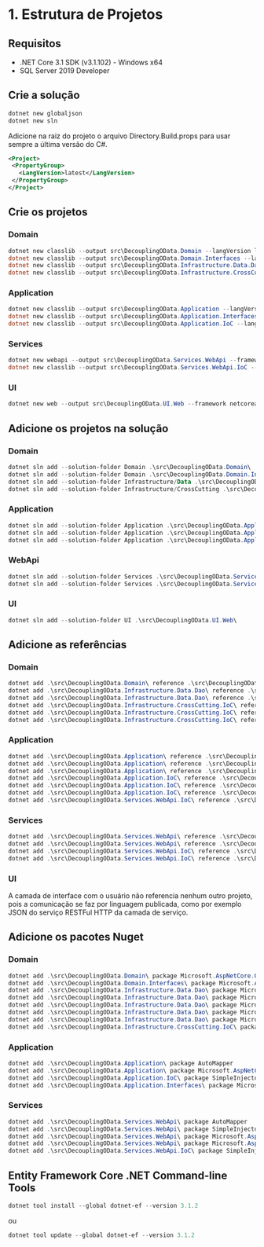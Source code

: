 # 1. Estrutura de Projetos

## Requisitos

- .NET Core 3.1 SDK (v3.1.102) - Windows x64
- SQL Server 2019 Developer

## Crie a solução

```powershell
dotnet new globaljson
dotnet new sln
```

Adicione na raiz do projeto o arquivo Directory.Build.props para usar sempre a última versão do C#.

```xml
<Project>
 <PropertyGroup>
   <LangVersion>latest</LangVersion>
 </PropertyGroup>
</Project>
```

## Crie os projetos

### Domain

```powershell
dotnet new classlib --output src\DecouplingOData.Domain --langVersion latest --framework netcoreapp3.1
dotnet new classlib --output src\DecouplingOData.Domain.Interfaces --langVersion latest --framework netcoreapp3.1
dotnet new classlib --output src\DecouplingOData.Infrastructure.Data.Dao --langVersion latest --framework netcoreapp3.1
dotnet new classlib --output src\DecouplingOData.Infrastructure.CrossCutting.IoC --langVersion latest --framework netcoreapp3.1
```

### Application

```powershell
dotnet new classlib --output src\DecouplingOData.Application --langVersion latest --framework netcoreapp3.1
dotnet new classlib --output src\DecouplingOData.Application.Interfaces --langVersion latest --framework netcoreapp3.1
dotnet new classlib --output src\DecouplingOData.Application.IoC --langVersion latest --framework netcoreapp3.1
```

### Services

```powershell
dotnet new webapi --output src\DecouplingOData.Services.WebApi --framework netcoreapp3.1
dotnet new classlib --output src\DecouplingOData.Services.WebApi.IoC --langVersion latest --framework netcoreapp3.1
```

### UI

```powershell
dotnet new web --output src\DecouplingOData.UI.Web --framework netcoreapp3.1
```

## Adicione os projetos na solução

### Domain

```powershell
dotnet sln add --solution-folder Domain .\src\DecouplingOData.Domain\
dotnet sln add --solution-folder Domain .\src\DecouplingOData.Domain.Interfaces\
dotnet sln add --solution-folder Infrastructure/Data .\src\DecouplingOData.Infrastructure.Data.Dao\
dotnet sln add --solution-folder Infrastructure/CrossCutting .\src\DecouplingOData.Infrastructure.CrossCutting.IoC\
```

### Application

```powershell
dotnet sln add --solution-folder Application .\src\DecouplingOData.Application\
dotnet sln add --solution-folder Application .\src\DecouplingOData.Application.Interfaces\
dotnet sln add --solution-folder Application .\src\DecouplingOData.Application.IoC\
```

### WebApi

```powershell
dotnet sln add --solution-folder Services .\src\DecouplingOData.Services.WebApi\
dotnet sln add --solution-folder Services .\src\DecouplingOData.Services.WebApi.IoC\
```

### UI

```powershell
dotnet sln add --solution-folder UI .\src\DecouplingOData.UI.Web\
```

## Adicione as referências

### Domain

```powershell
dotnet add .\src\DecouplingOData.Domain\ reference .\src\DecouplingOData.Domain.Interfaces
dotnet add .\src\DecouplingOData.Infrastructure.Data.Dao\ reference .\src\DecouplingOData.Domain.Interfaces
dotnet add .\src\DecouplingOData.Infrastructure.Data.Dao\ reference .\src\DecouplingOData.Domain
dotnet add .\src\DecouplingOData.Infrastructure.CrossCutting.IoC\ reference .\src\DecouplingOData.Infrastructure.Data.Dao
dotnet add .\src\DecouplingOData.Infrastructure.CrossCutting.IoC\ reference .\src\DecouplingOData.Domain.Interfaces
dotnet add .\src\DecouplingOData.Infrastructure.CrossCutting.IoC\ reference .\src\DecouplingOData.Domain
```

### Application

```powershell
dotnet add .\src\DecouplingOData.Application\ reference .\src\DecouplingOData.Domain.Interfaces
dotnet add .\src\DecouplingOData.Application\ reference .\src\DecouplingOData.Application.Interfaces
dotnet add .\src\DecouplingOData.Application\ reference .\src\DecouplingOData.Application.IoC
dotnet add .\src\DecouplingOData.Application.IoC\ reference .\src\DecouplingOData.Domain
dotnet add .\src\DecouplingOData.Application.IoC\ reference .\src\DecouplingOData.Domain.Interfaces
dotnet add .\src\DecouplingOData.Application.IoC\ reference .\src\DecouplingOData.Infrastructure.CrossCutting.IoC
dotnet add .\src\DecouplingOData.Services.WebApi.IoC\ reference .\src\DecouplingOData.Application.IoC
```

### Services

```powershell
dotnet add .\src\DecouplingOData.Services.WebApi\ reference .\src\DecouplingOData.Application.Interfaces
dotnet add .\src\DecouplingOData.Services.WebApi\ reference .\src\DecouplingOData.Services.WebApi.IoC
dotnet add .\src\DecouplingOData.Services.WebApi.IoC\ reference .\src\DecouplingOData.Application
dotnet add .\src\DecouplingOData.Services.WebApi.IoC\ reference .\src\DecouplingOData.Application.Interfaces
```

### UI

A camada de interface com o usuário não referencia nenhum outro projeto, pois a comunicação se faz por linguagem publicada, como por exemplo JSON do serviço RESTFul HTTP da camada de serviço.

## Adicione os pacotes Nuget

### Domain

```powershell
dotnet add .\src\DecouplingOData.Domain\ package Microsoft.AspNetCore.OData
dotnet add .\src\DecouplingOData.Domain.Interfaces\ package Microsoft.AspNetCore.OData
dotnet add .\src\DecouplingOData.Infrastructure.Data.Dao\ package Microsoft.EntityFrameworkCore
dotnet add .\src\DecouplingOData.Infrastructure.Data.Dao\ package Microsoft.EntityFrameworkCore.SqlServer
dotnet add .\src\DecouplingOData.Infrastructure.Data.Dao\ package Microsoft.Extensions.Configuration.Json
dotnet add .\src\DecouplingOData.Infrastructure.Data.Dao\ package Microsoft.EntityFrameworkCore.Design
dotnet add .\src\DecouplingOData.Infrastructure.Data.Dao\ package Microsoft.AspNetCore.OData
dotnet add .\src\DecouplingOData.Infrastructure.CrossCutting.IoC\ package SimpleInjector
```

### Application

```powershell
dotnet add .\src\DecouplingOData.Application\ package AutoMapper
dotnet add .\src\DecouplingOData.Application\ package Microsoft.AspNetCore.OData
dotnet add .\src\DecouplingOData.Application.IoC\ package SimpleInjector
dotnet add .\src\DecouplingOData.Application.Interfaces\ package Microsoft.AspNetCore.OData
```

### Services

```powershell
dotnet add .\src\DecouplingOData.Services.WebApi\ package AutoMapper
dotnet add .\src\DecouplingOData.Services.WebApi\ package SimpleInjector.Integration.AspNetCore.Mvc
dotnet add .\src\DecouplingOData.Services.WebApi\ package Microsoft.AspNetCore.OData
dotnet add .\src\DecouplingOData.Services.WebApi\ package Microsoft.AspNetCore.Mvc.NewtonsoftJson
dotnet add .\src\DecouplingOData.Services.WebApi.IoC\ package SimpleInjector
```

## Entity Framework Core .NET Command-line Tools

```powershell
dotnet tool install --global dotnet-ef --version 3.1.2
```

ou

```powershell
dotnet tool update --global dotnet-ef --version 3.1.2
```